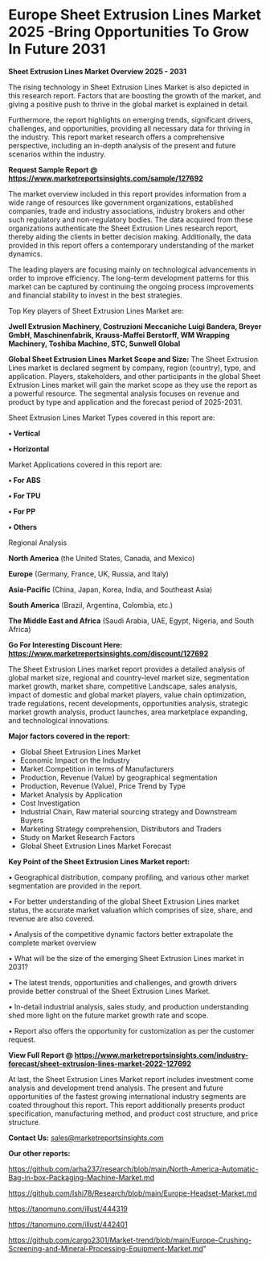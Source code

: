 # Europe Sheet Extrusion Lines Market 2025 -Bring Opportunities To Grow In Future 2031

<Strong> Sheet Extrusion Lines Market Overview 2025 - 2031</strong>

The rising technology in Sheet Extrusion Lines Market is also depicted in this research report. Factors that are boosting the growth of the market, and giving a positive push to thrive in the global market is explained in detail.

Furthermore, the report highlights on emerging trends, significant drivers, challenges, and opportunities, providing all necessary data for thriving in the industry. This report market research offers a comprehensive perspective, including an in-depth analysis of the present and future scenarios within the industry.

<strong>Request Sample Report @ <a href=https://www.marketreportsinsights.com/sample/127692>https://www.marketreportsinsights.com/sample/127692</a></strong>

The market overview included in this report provides information from a wide range of resources like government organizations, established companies, trade and industry associations, industry brokers and other such regulatory and non-regulatory bodies. The data acquired from these organizations authenticate the Sheet Extrusion Lines research report, thereby aiding the clients in better decision making. Additionally, the data provided in this report offers a contemporary understanding of the market dynamics.

The leading players are focusing mainly on technological advancements in order to improve efficiency. The long-term development patterns for this market can be captured by continuing the ongoing process improvements and financial stability to invest in the best strategies.

Top Key players of Sheet Extrusion Lines Market are:

<strong>Jwell Extrusion Machinery, Costruzioni Meccaniche Luigi Bandera, Breyer GmbH, Maschinenfabrik, Krauss-Maffei Berstorff, WM Wrapping Machinery, Toshiba Machine, STC, Sunwell Global</strong>

<strong><b>Global Sheet Extrusion Lines Market Scope and Size:</b></strong>
The Sheet Extrusion Lines market is declared segment by company, region (country), type, and application. Players, stakeholders, and other participants in the global Sheet Extrusion Lines market will gain the market scope as they use the report as a powerful resource. The segmental analysis focuses on revenue and product by type and application and the forecast period of 2025-2031.

Sheet Extrusion Lines Market Types covered in this report are:

<strong>• Vertical

• Horizontal</strong>

Market Applications covered in this report are:

<strong>• For ABS

• For TPU

• For PP

• Others</strong> 

Regional Analysis

<strong>North America</strong> (the United States, Canada, and Mexico)

<strong>Europe</strong> (Germany, France, UK, Russia, and Italy)

<strong>Asia-Pacific</strong> (China, Japan, Korea, India, and Southeast Asia)

<strong>South America</strong> (Brazil, Argentina, Colombia, etc.)

<strong>The Middle East and Africa</strong> (Saudi Arabia, UAE, Egypt, Nigeria, and South Africa)

<strong>Go For Interesting Discount Here: <a href=https://www.marketreportsinsights.com/discount/127692>https://www.marketreportsinsights.com/discount/127692</a></strong>

The Sheet Extrusion Lines market report provides a detailed analysis of global market size, regional and country-level market size, segmentation market growth, market share, competitive Landscape, sales analysis, impact of domestic and global market players, value chain optimization, trade regulations, recent developments, opportunities analysis, strategic market growth analysis, product launches, area marketplace expanding, and technological innovations.

<strong><b>Major factors covered in the report:</b></strong>
<ul>
  <li>Global Sheet Extrusion Lines Market </li>
  <li>Economic Impact on the Industry</li>
  <li>Market Competition in terms of Manufacturers</li>
  <li>Production, Revenue (Value) by geographical segmentation</li>
  <li>Production, Revenue (Value), Price Trend by Type</li>
  <li>Market Analysis by Application</li>
  <li>Cost Investigation</li>
  <li>Industrial Chain, Raw material sourcing strategy and Downstream Buyers</li>
  <li>Marketing Strategy comprehension, Distributors and Traders</li>
  <li>Study on Market Research Factors</li>
  <li>Global Sheet Extrusion Lines Market Forecast</li>
</ul>

<strong><b>Key Point of the Sheet Extrusion Lines Market report:</b></strong>

• Geographical distribution, company profiling, and various other market segmentation are provided in the report.

• For better understanding of the global Sheet Extrusion Lines market status, the accurate market valuation which comprises of size, share, and revenue are also covered.

• Analysis of the competitive dynamic factors better extrapolate the complete market overview

• What will be the size of the emerging Sheet Extrusion Lines market in 2031?

• The latest trends, opportunities and challenges, and growth drivers provide better construal of the Sheet Extrusion Lines Market.

• In-detail industrial analysis, sales study, and production understanding shed more light on the future market growth rate and scope.

• Report also offers the opportunity for customization as per the customer request.

<strong><b>View Full Report @ <a href=https://www.marketreportsinsights.com/industry-forecast/sheet-extrusion-lines-market-2022-127692>https://www.marketreportsinsights.com/industry-forecast/sheet-extrusion-lines-market-2022-127692</a></b></strong>


At last, the Sheet Extrusion Lines Market report includes investment come analysis and development trend analysis. The present and future opportunities of the fastest growing international industry segments are coated throughout this report. This report additionally presents product specification, manufacturing method, and product cost structure, and price structure.

<strong>Contact Us:</strong>
sales@marketreportsinsights.com

<strong>Our other reports:</strong>

<a href=https://github.com/arha237/research/blob/main/North-America-Automatic-Bag-in-box-Packaging-Machine-Market.md>https://github.com/arha237/research/blob/main/North-America-Automatic-Bag-in-box-Packaging-Machine-Market.md</a>

<a href=https://github.com/Ishi78/Research/blob/main/Europe-Headset-Market.md>https://github.com/Ishi78/Research/blob/main/Europe-Headset-Market.md</a>

<a href=https://tanomuno.com/illust/444319>https://tanomuno.com/illust/444319</a>

<a href=https://tanomuno.com/illust/442401>https://tanomuno.com/illust/442401</a>

<a href=https://github.com/cargo2301/Market-trend/blob/main/Europe-Crushing-Screening-and-Mineral-Processing-Equipment-Market.md>https://github.com/cargo2301/Market-trend/blob/main/Europe-Crushing-Screening-and-Mineral-Processing-Equipment-Market.md</a>"

